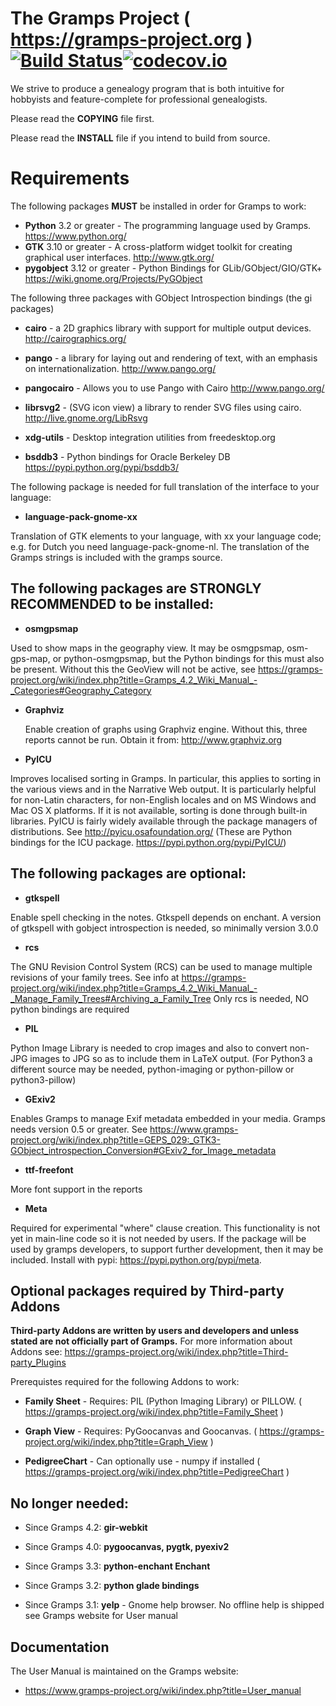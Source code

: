 The Gramps Project ( https://gramps-project.org ) [![Build Status](https://travis-ci.org/gramps-project/gramps.svg?branch=master)](https://travis-ci.org/gramps-project/gramps)[![codecov.io](https://codecov.io/github/gramps-project/gramps/coverage.svg?branch=master)](https://codecov.io/github/gramps-project/gramps?branch=master)
===================
We strive to produce a genealogy program that is both intuitive for hobbyists and feature-complete for professional genealogists.

Please read the **COPYING** file first.

Please read the **INSTALL** file if you intend to build from source.

Requirements
============
The following packages **MUST** be installed in order for Gramps to work:

* **Python** 3.2 or greater - The programming language used by Gramps. https://www.python.org/
* **GTK** 3.10 or greater - A cross-platform widget toolkit for creating graphical user interfaces. http://www.gtk.org/
* **pygobject** 3.12 or greater - Python Bindings for GLib/GObject/GIO/GTK+ https://wiki.gnome.org/Projects/PyGObject

The following three packages with GObject Introspection bindings (the gi packages)

* **cairo** - a 2D graphics library with support for multiple output devices. http://cairographics.org/
* **pango** - a library for laying out and rendering of text, with an emphasis on internationalization. http://www.pango.org/
* **pangocairo** - Allows you to use Pango with Cairo http://www.pango.org/

* **librsvg2** - (SVG icon view) a library to render SVG files using cairo. http://live.gnome.org/LibRsvg
* **xdg-utils** - Desktop integration utilities from freedesktop.org
* **bsddb3** - Python bindings for Oracle Berkeley DB https://pypi.python.org/pypi/bsddb3/


The following package is needed for full translation of the interface
to your language:

*   **language-pack-gnome-xx**

 Translation of GTK elements to your language, with
 xx your language code; e.g. for Dutch you need
 language-pack-gnome-nl. The translation of the
 Gramps strings is included with the gramps source.


The following packages are **STRONGLY RECOMMENDED** to be installed:
--------------------------------------------------------------------
*  **osmgpsmap**

 Used to show maps in the geography view.
 It may be osmgpsmap, osm-gps-map, or python-osmgpsmap,
 but the Python bindings for this must also be present.
 Without this the GeoView will not be active, see
 https://gramps-project.org/wiki/index.php?title=Gramps_4.2_Wiki_Manual_-_Categories#Geography_Category

* **Graphviz**

  Enable creation of graphs using Graphviz engine.
  Without this, three reports cannot be run.
  Obtain it from: http://www.graphviz.org

* **PyICU**

 Improves localised sorting in Gramps. In particular, this
 applies to sorting in the various views and in the
 Narrative Web output. It is particularly helpful for
 non-Latin characters, for non-English locales and on MS
 Windows and Mac OS X platforms. If it is not available,
 sorting is done through built-in libraries. PyICU is
 fairly widely available through the package managers of
 distributions. See http://pyicu.osafoundation.org/
 (These are Python bindings for the ICU package. 
 https://pypi.python.org/pypi/PyICU/)

The following packages are optional:
------------------------------------
* **gtkspell** 

 Enable spell checking in the notes. Gtkspell depends on
 enchant. A version of gtkspell with gobject introspection
 is needed, so minimally version 3.0.0

* **rcs**

 The GNU Revision Control System (RCS) can be used to manage
 multiple revisions of your family trees. See info at
 https://gramps-project.org/wiki/index.php?title=Gramps_4.2_Wiki_Manual_-_Manage_Family_Trees#Archiving_a_Family_Tree
 Only rcs is needed, NO python bindings are required

* **PIL**

 Python Image Library is needed to crop
 images and also to convert non-JPG images to
 JPG so as to include them in LaTeX output.
 (For Python3 a different source may be needed,
 python-imaging or python-pillow or python3-pillow)

* **GExiv2**

 Enables Gramps to manage Exif metadata embedded in your
 media. Gramps needs version 0.5 or greater.
 See https://www.gramps-project.org/wiki/index.php?title=GEPS_029:_GTK3-GObject_introspection_Conversion#GExiv2_for_Image_metadata

* **ttf-freefont**

 More font support in the reports

* **Meta**

 Required for experimental "where" clause creation. This functionality
 is not yet in main-line code so it is not needed by users.  If the package
 will be used by gramps developers, to support further development, then
 it may be included.  Install with pypi: https://pypi.python.org/pypi/meta.

Optional packages required by Third-party Addons
------------------------------------------------

**Third-party Addons are written by users and developers and unless stated are not officially part of Gramps.**
For more information about Addons see:  https://gramps-project.org/wiki/index.php?title=Third-party_Plugins

Prerequistes required for the following Addons to work:

* **Family Sheet** - Requires: PIL (Python Imaging Library) or PILLOW.
( https://gramps-project.org/wiki/index.php?title=Family_Sheet )

* **Graph View** - Requires: PyGoocanvas and Goocanvas.
( https://gramps-project.org/wiki/index.php?title=Graph_View )

* **PedigreeChart** - Can optionally use - numpy if installed
( https://gramps-project.org/wiki/index.php?title=PedigreeChart )

No longer needed:
-----------------
* Since Gramps 4.2:
   **gir-webkit**

* Since Gramps 4.0:
   **pygoocanvas, pygtk, pyexiv2**

* Since Gramps 3.3:
   **python-enchant Enchant**

* Since Gramps 3.2:
   **python glade bindings**

* Since Gramps 3.1:
   **yelp** -             Gnome help browser. No offline help is shipped see Gramps website for User manual

Documentation
-------------
The User Manual is maintained on the Gramps website:

* https://www.gramps-project.org/wiki/index.php?title=User_manual

